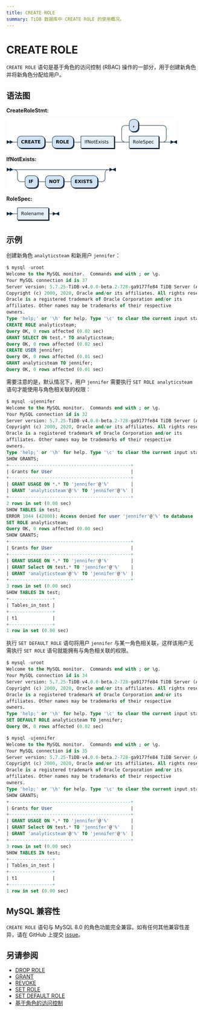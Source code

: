 ```yaml
---
title: CREATE ROLE
summary: TiDB 数据库中 CREATE ROLE 的使用概况。
---
```


# CREATE ROLE

`CREATE ROLE` 语句是基于角色的访问控制 (RBAC) 操作的一部分，用于创建新角色并将新角色分配给用户。

## 语法图

**CreateRoleStmt:**

![CreateRoleStmt](/media/sqlgram/CreateRoleStmt.png)

**IfNotExists:**

![IfNotExists](/media/sqlgram/IfNotExists.png)

**RoleSpec:**

![RoleSpec](/media/sqlgram/RoleSpec.png)

## 示例

创建新角色 `analyticsteam` 和新用户 `jennifer`：

```sql
$ mysql -uroot
Welcome to the MySQL monitor.  Commands end with ; or \g.
Your MySQL connection id is 37
Server version: 5.7.25-TiDB-v4.0.0-beta.2-728-ga9177fe84 TiDB Server (Apache License 2.0) Community Edition, MySQL 5.7 compatible
Copyright (c) 2000, 2020, Oracle and/or its affiliates. All rights reserved.
Oracle is a registered trademark of Oracle Corporation and/or its
affiliates. Other names may be trademarks of their respective
owners.
Type 'help;' or '\h' for help. Type '\c' to clear the current input statement.
CREATE ROLE analyticsteam;
Query OK, 0 rows affected (0.02 sec)
GRANT SELECT ON test.* TO analyticsteam;
Query OK, 0 rows affected (0.02 sec)
CREATE USER jennifer;
Query OK, 0 rows affected (0.01 sec)
GRANT analyticsteam TO jennifer;
Query OK, 0 rows affected (0.01 sec)
```

需要注意的是，默认情况下，用户 `jennifer` 需要执行 `SET ROLE analyticsteam` 语句才能使用与角色相关联的权限：

```sql
$ mysql -ujennifer
Welcome to the MySQL monitor.  Commands end with ; or \g.
Your MySQL connection id is 32
Server version: 5.7.25-TiDB-v4.0.0-beta.2-728-ga9177fe84 TiDB Server (Apache License 2.0) Community Edition, MySQL 5.7 compatible
Copyright (c) 2000, 2020, Oracle and/or its affiliates. All rights reserved.
Oracle is a registered trademark of Oracle Corporation and/or its
affiliates. Other names may be trademarks of their respective
owners.
Type 'help;' or '\h' for help. Type '\c' to clear the current input statement.
SHOW GRANTS;
+---------------------------------------------+
| Grants for User                             |
+---------------------------------------------+
| GRANT USAGE ON *.* TO 'jennifer'@'%'        |
| GRANT 'analyticsteam'@'%' TO 'jennifer'@'%' |
+---------------------------------------------+
2 rows in set (0.00 sec)
SHOW TABLES in test;
ERROR 1044 (42000): Access denied for user 'jennifer'@'%' to database 'test'
SET ROLE analyticsteam;
Query OK, 0 rows affected (0.00 sec)
SHOW GRANTS;
+---------------------------------------------+
| Grants for User                             |
+---------------------------------------------+
| GRANT USAGE ON *.* TO 'jennifer'@'%'        |
| GRANT Select ON test.* TO 'jennifer'@'%'    |
| GRANT 'analyticsteam'@'%' TO 'jennifer'@'%' |
+---------------------------------------------+
3 rows in set (0.00 sec)
SHOW TABLES IN test;
+----------------+
| Tables_in_test |
+----------------+
| t1             |
+----------------+
1 row in set (0.00 sec)
```

执行 `SET DEFAULT ROLE` 语句将用户 `jennifer` 与某一角色相关联，这样该用户无需执行 `SET ROLE` 语句就能拥有与角色相关联的权限。

```sql
$ mysql -uroot
Welcome to the MySQL monitor.  Commands end with ; or \g.
Your MySQL connection id is 34
Server version: 5.7.25-TiDB-v4.0.0-beta.2-728-ga9177fe84 TiDB Server (Apache License 2.0) Community Edition, MySQL 5.7 compatible
Copyright (c) 2000, 2020, Oracle and/or its affiliates. All rights reserved.
Oracle is a registered trademark of Oracle Corporation and/or its
affiliates. Other names may be trademarks of their respective
owners.
Type 'help;' or '\h' for help. Type '\c' to clear the current input statement.
SET DEFAULT ROLE analyticsteam TO jennifer;
Query OK, 0 rows affected (0.02 sec)
```

```sql
$ mysql -ujennifer
Welcome to the MySQL monitor.  Commands end with ; or \g.
Your MySQL connection id is 35
Server version: 5.7.25-TiDB-v4.0.0-beta.2-728-ga9177fe84 TiDB Server (Apache License 2.0) Community Edition, MySQL 5.7 compatible
Copyright (c) 2000, 2020, Oracle and/or its affiliates. All rights reserved.
Oracle is a registered trademark of Oracle Corporation and/or its
affiliates. Other names may be trademarks of their respective
owners.
Type 'help;' or '\h' for help. Type '\c' to clear the current input statement.
SHOW GRANTS;
+---------------------------------------------+
| Grants for User                             |
+---------------------------------------------+
| GRANT USAGE ON *.* TO 'jennifer'@'%'        |
| GRANT Select ON test.* TO 'jennifer'@'%'    |
| GRANT 'analyticsteam'@'%' TO 'jennifer'@'%' |
+---------------------------------------------+
3 rows in set (0.00 sec)
SHOW TABLES IN test;
+----------------+
| Tables_in_test |
+----------------+
| t1             |
+----------------+
1 row in set (0.00 sec)
```

## MySQL 兼容性

`CREATE ROLE` 语句与 MySQL 8.0 的角色功能完全兼容。如有任何其他兼容性差异，请在 GitHub 上提交 [issue](/report-issue.md)。

## 另请参阅

* [DROP ROLE](/sql-statements/sql-statement-drop-role.md)
* [GRANT <role>](/sql-statements/sql-statement-grant-role.md)
* [REVOKE <role>](/sql-statements/sql-statement-revoke-role.md)
* [SET ROLE](/sql-statements/sql-statement-set-role.md)
* [SET DEFAULT ROLE](/sql-statements/sql-statement-set-default-role.md)
* [基于角色的访问控制](/role-based-access-control.md)
